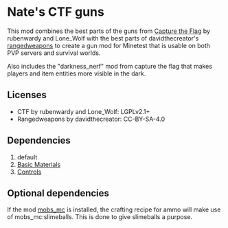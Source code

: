 # Nate's CTF guns

This mod combines the best parts of the guns from [Capture the Flag](https://github.com/MT-CTF/capturetheflag) by rubenwardy and Lone_Wolf with the best parts of davidthecreator's [rangedweapons](https://forum.minetest.net/viewtopic.php?t=15173) to create a gun mod for Minetest that is usable on both PVP servers and survival worlds.

Also includes the "darkness_nerf" mod from capture the flag that makes players and item entities more visible in the dark.

## Licenses

- CTF by rubenwardy and Lone_Wolf: LGPLv2.1+
- Rangedweapons by davidthecreator: CC-BY-SA-4.0

## Dependencies 

1. default
2. [Basic Materials](https://content.minetest.net/packages/VanessaE/basic_materials/)
3. [Controls](https://content.minetest.net/packages/BuckarooBanzay/controls/)

## Optional dependencies

If the mod [mobs\_mc](https://forum.minetest.net/viewtopic.php?t=17751) is installed, the crafting recipe for ammo will make use of mobs_mc:slimeballs. This is done to give slimeballs a purpose.
